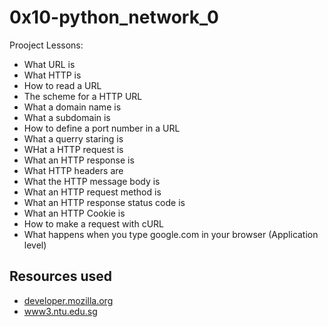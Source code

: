 # 0x10-python_network_0
Prooject Lessons:
- What URL is
- What HTTP is
- How to read a URL
- The scheme for a HTTP URL
- What a domain name is
- What a subdomain is
- How to define a port number in a URL
- What a querry staring is
- WHat a HTTP request is 
- What an HTTP response is
- What HTTP headers are
- What the HTTP message body is
- What an HTTP request method is
- What an HTTP response status code is
- What an HTTP Cookie is
- How to make a request with cURL
- What happens when you type google.com in your browser (Application level)

## Resources used
- [developer.mozilla.org](https://developer.mozilla.org/en-US/docs/Web/HTTP/Cookies)
- [www3.ntu.edu.sg](https://www3.ntu.edu.sg/home/ehchua/programming/webprogramming/HTTP_Basics.html)